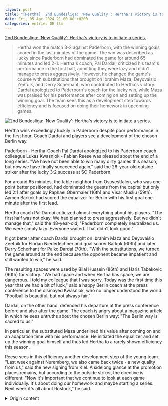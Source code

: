 ```yaml
---
layout: post
title: "[Hertha]  2nd Bundesliga: 'New Quality': Hertha's victory is to initiate a series."
date: Fri, 05 Apr 2024 21 00 00 +0200
categories: entries DE llm
---
```

[ 2nd Bundesliga: 'New Quality': Hertha's victory is to initiate a series.](https://www.volksstimme.de/panorama/neue-qualitat-hertha-sieg-soll-serie-einleiten-3820181)

> Hertha won the match 3-2 against Paderborn, with the winning goals scored in the last minutes of the game. The win was described as lucky since Paderborn had dominated the game for around 65 minutes and led 2-1. Hertha's coach, Pal Dardai, criticized his team's performance in the first half, admitting they were lazy and didn't manage to press aggressively. However, he changed the game's course with substitutions that brought on Ibrahim Maza, Deyovaisio Zeefuik, and Derry Scherhant, who contributed to Hertha's victory. Dardai apologized to Paderborn's coach for the lucky win, while Maza was praised for his performance after coming on and setting up the winning goal. The team sees this as a development step towards efficiency and is focused on doing their homework in upcoming games.

![ 2nd Bundesliga: 'New Quality': Hertha's victory is to initiate a series.](https://bmg-images.forward-publishing.io/2024/04/06/e93e3343-1c11-4bbb-b759-e3111bfe341b.jpeg?rect=0%2C107%2C2048%2C1152&w=1024)

 Hertha wins exceedingly luckily in Paderborn despite poor performance in the first hour. Coach Dardai and players see a development of the chosen Berlin way.

Paderborn - Hertha-Coach Pal Dardai apologized to his Paderborn coach colleague Lukas Kwasniok - Fabian Reese was pleased about the end of a long series. "We have not been able to win many dirty games this season, but now we have finally succeeded again," said the 26-year-old outside striker after the lucky 3:2 success at SC Paderborn.

For around 65 minutes, the table neighbor from Ostwestfalen, who was one point better positioned, had dominated the guests from the capital but only led 2:1 after goals by Raphael Obermaier (16th) and Visar Musliu (59th). Aymen Barkok had scored the equalizer for Berlin with his first goal one minute after the first lead.

Hertha coach Pal Dardai criticized almost everything about his players. "The first half was not okay. We had planned to press aggressively. But we didn't manage that," said the 48-year-old, "Paderborn completely neutralized us. We were simply lazy. Everyone waited. That didn't look good."

It got better after coach Dardai brought on Ibrahim Maza and Deyovaisio Zeefuik for Florian Niederlechner and goal scorer Barkok (60th) and later Derry Scherhant for Palko Dardai (70th). "With the substitutions, we turned the game around at the end because the opponent became impatient and still wanted to win," he said.

The resulting spaces were used by Bilal Hussein (86th) and Haris Tabakovic (90th) for victory. "We had space and when Hertha has space, we are dangerous. I told my colleague that I was sorry. Today was the first time this year that we had a bit of luck," said a happy Berlin coach at the press conference to the dismayed Kwasniok, who no longer understood the world: "Football is beautiful, but not always fair."

Dardai, on the other hand, defended his departure at the press conference before and also after the game. The coach is angry about a magazine article in which he sees untruths about the chosen Berlin way: "The Berlin way is sacred to us."

In particular, the substituted Maza underlined his value after coming on and an adaptation time with his performance. He initiated the equalizer and set up the winning goal himself and thus led Hertha to a rarely shown efficiency this season.

Reese sees in this efficiency another development step of the young team. "Last week against Nuremberg, we also came back twice - a new quality from us," said the new signing from Kiel. A sidelong glance at the promotion places remains, but according to the outside striker, the directive is different: "Now it's important that we continue to look at each game individually. It's about doing our homework and maybe starting a series. Next week it's all about Rostock," he said.

<details>
  <summary>Origin content</summary>
  ---
layout: post
title: " [Hertha] 2. Bundesliga: „Neue Qualität“: Hertha-Sieg soll Serie einleiten"
date: Fri, 05 Apr 2024 21:00:00 +0200
categories: entries DE
---
[2. Bundesliga: „Neue Qualität“: Hertha-Sieg soll Serie einleiten](https://www.volksstimme.de/panorama/neue-qualitat-hertha-sieg-soll-serie-einleiten-3820181)

![2. Bundesliga: „Neue Qualität“: Hertha-Sieg soll Serie einleiten](https://bmg-images.forward-publishing.io/2024/04/06/e93e3343-1c11-4bbb-b759-e3111bfe341b.jpeg?rect=0%2C107%2C2048%2C1152&w=1024)

Hertha gewinnt äußerst glücklich in Paderborn trotz einer schlechten Leistung in der ersten Stunde. Trainer Dardai und Spieler sehen dabei eine Entwicklung ...

Hertha gewinnt äußerst glücklich in Paderborn trotz einer schlechten Leistung in der ersten Stunde. Trainer Dardai und Spieler sehen dabei eine Entwicklung des eingeschlagenen Berliner Wegs.

Paderborn - Hertha-Trainer Pal Dardai entschuldigte sich bei seinem Paderborner Trainerkollegen Lukas Kwasniok - Fabian Reese freute sich über das Ende einer langen Serie. „Wir haben in dieser Saison nicht viele Spiele dreckig gewinnen können, nun ist es uns endlich mal wieder gelungen“, sagte der 26 Jahre alte Außenstürmer nach dem glücklichen 3:2-Erfolg beim SC Paderborn.

Rund 65 Minuten hatte der mit einem Punkt besser postierte Tabellennachbar aus Ostwestfalen die Gäste aus der Hauptstadt dominiert, führte aber nach den Treffern von Raphael Obermaier (16.) und Visar Musliu (59.) lediglich mit 2:1. Aymen Barkok hatte mit seinem Premierentor für die Berliner eine Minute nach der ersten Führung den schnellen Ausgleich markiert.

Hertha-Trainer Pal Dardai monierte so ziemlich alles an seinen Spielern. „Die erste Halbzeit war nicht okay. Wir hatten uns vorgenommen, aggressiv zu pressen. Das haben wir nicht hinbekommen“, sagte der 48-Jährige, „Paderborn hat uns komplett neutralisiert. Wir waren einfach faul. Jeder hat gewartet. Das hat nicht gut ausgesehen.“

Besser wurde es, nachdem Trainer Dardai Ibrahim Maza und Deyovaisio Zeefuik für Florian Niederlechner und Torschütze Barkok (60.) und später Derry Scherhant für Palko Dardai (70.) brachte. „Mit den Wechseln wurde das Spiel zum Schluss gedreht, weil der Gegner ungeduldig wurde und noch gewinnen wollte.“

Die sich daraufhin ergebenen Räume nutzten Bilal Hussein (86.) und Haris Tabakovic (90.) für den Sieg. „Wir haben Räume gehabt und wenn Hertha Räume hat, sind wir gefährlich. Ich habe meinem Kollegen gesagt, dass es mir leidtut. Heute war das erste Mal in diesem Jahr, dass wir ein wenig Glück gehabt haben“, sagte ein glücklicher Berliner Trainer auf der Pressekonferenz zum niedergeschlagenen Kwasniok, der die Welt nicht mehr verstand: „Fußball ist schön, aber nicht immer fair.“

Dardai dagegen verteidigte vor und auch nach dem Spiel seinen Abgang auf der Pressekonferenz am Mittwoch. Der Trainer zürnt einem Zeitschriften-Beitrag, in dem er Unwahrheiten gegenüber dem eingeschlagenen Berliner Weg sieht: „Der Berliner Weg ist heilig für uns.“

Besonders der eingewechselte Maza unterstrich nach seiner Einwechslung und einer Eingewöhnungszeit seinen Wert. Den Ausgleich leitete der 18-Jährige ein, den Siegtreffer legte der bereits umworbene Mittelfeldspieler selbst auf und führte Hertha somit zu einer in dieser Saison selten gezeigten Effizienz.

Reese sieht in dieser Effizienz einen weiteren Entwicklungsschritt des jungen Teams. „Gegen Nürnberg sind wir in der vergangenen Woche auch zweimal zurückgekommen - eine neue Qualität von uns“, sagte der Neuzugang aus Kiel. Ein Schielen nach den Aufstiegsplätzen bleibt bestehen, die Direktive lautet laut dem Außenangreifer aber anders: „Nun tun wir gut daran, weiterhin von Spiel zu Spiel zu schauen. Es kommt darauf an, unsere Hausaufgaben zu machen und vielleicht eine Serie zu starten. Nächste Woche geht es gegen Rostock genau darum.“


</details>
